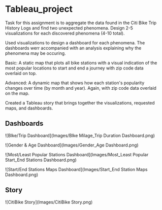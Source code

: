 # Tableau_project


Task for this assignment is to aggregate the data found in the Citi Bike Trip History Logs and find two unexpected phenomena.
Design 2-5 visualizations for each discovered phenomena (4-10 total). 

Used visualizations to design a dashboard for each phenomena.
The dashboards werr accompanied with an analysis explaining why the phenomena may be occuring.

Basic: A static map that plots all bike stations with a visual indication of the most popular locations to start and end a journey with zip code data overlaid on top.


Advanced: A dynamic map that shows how each station's popularity changes over time (by month and year). Again, with zip code data overlaid on the map.

Created a Tableau story that brings together the visualizations, requested maps, and dashboards.

## Dashboards

![BIke/Trip Dashboard](Images/BIke Milage_Trip Duration Dashboard.png)       

![Gender & Age Dashboard](Images/Gender_Age Dashboard.png)   

![Most/Least Popular Stations Dashboard](Images/Most_Least Popular Start_End Stations Dashboard.png)   

![Start/End Stations Maps Dashboard](Images/Start_End Station Maps Dashboard.png)



## Story

![CitiBike Story](Images/CitiBike Story.png)
